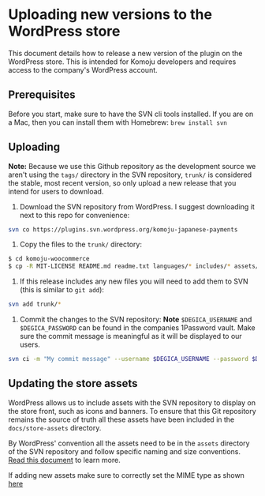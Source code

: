 # Uploading new versions to the WordPress store

This document details how to release a new version of the plugin on the WordPress store. This is intended for Komoju developers and requires access to the company's WordPress account.

## Prerequisites

Before you start, make sure to have the SVN cli tools installed. If you are on a Mac, then you can install them with Homebrew: `brew install svn`

## Uploading

**Note:** Because we use this Github repository as the development source we aren't using the `tags/` directory in the SVN repository,  `trunk/` is considered the stable, most recent version, so only upload a new release that you intend for users to download.

1. Download the SVN repository from WordPress. I suggest downloading it next to this repo for convenience:
```bash
svn co https://plugins.svn.wordpress.org/komoju-japanese-payments
```
1. Copy the files to the `trunk/` directory:
```bash
$ cd komoju-woocommerce
$ cp -R MIT-LICENSE README.md readme.txt languages/* includes/* assets/* class-wc-gateway-komoju.php changelog.txt index.php uninstall.php ../komoju-japanese-payments/trunk
```
1. If this release includes any new files you will need to add them to SVN (this is similar to `git add`):
```bash
svn add trunk/*
```
1. Commit the changes to the SVN repository:
**Note** `$DEGICA_USERNAME` and `$DEGICA_PASSWORD` can be found in the companies 1Password vault. Make sure the commit message is meaningful as it will be displayed to our users.
```bash
svn ci -m "My commit message" --username $DEGICA_USERNAME --password $DEGICA_PASSWORD
```

## Updating the store assets

WordPress allows us to include assets with the SVN repository to display on the store front, such as icons and banners. To ensure that this Git repository remains the source of truth all these assets have been included in the `docs/store-assets` directory.

By WordPress' convention all the assets need to be in the `assets` directory of the SVN repository and follow specific naming and size conventions. [Read this document](https://developer.wordpress.org/plugins/wordpress-org/plugin-assets/) to learn more.

If adding new assets make sure to correctly set the MIME type as shown [here](https://developer.wordpress.org/plugins/wordpress-org/plugin-assets/#issues)

